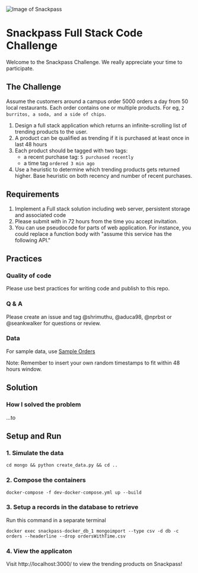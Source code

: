 ![Image of Snackpass](https://www.snackpass.co/static/media/logo_round_2.d74f1dd2.png)

# Snackpass Full Stack Code Challenge
Welcome to the Snackpass Challenge. We really appreciate your time to participate. 

## The Challenge

Assume the customers around a campus order 5000 orders a day from 50 local restaurants. Each order contains one or multiple products. For eg, `2 burritos, a soda, and a side of chips`.

1. Design a full stack application which returns an infinite-scrolling list of trending products to the user.
2. A product can be qualified as trending if it is purchased at least once in last 48 hours
3. Each product should be tagged with two tags:
    * a recent purchase tag: `5 purchased recently`
    * a time tag `ordered 3 min ago`
4. Use a heuristic to determine which trending products gets returned higher. Base heuristic on both recency and number of recent purchases.

## Requirements
1. Implement a Full stack solution including web server, persistent storage and associated code
2. Please submit with in 72 hours from the time you accept invitation. 
3. You can use pseudocode for parts of web application. For instance, you could replace a function body with "assume this service has the following API."

## Practices
### Quality of code 
 Please use best practices for writing code and publish to this repo. 
### Q & A
 Please create an issue and tag @shrimuthu, @aduca98, @nprbst or @seankwalker for questions or review.
### Data
For sample data, use [Sample Orders](https://docs.google.com/spreadsheets/d/1xfAjSlBflehOYj4O7I2YkfcBB1b9VgSHg9X-SmRWmsE/edit#gid=280279953)

Note: Remember to insert your own random timestamps to fit within 48 hours window.
 
## Solution

### How I solved the problem

...to

## Setup and Run

### 1. Simulate the data
```
cd mongo && python create_data.py && cd ..
```

### 2. Compose the containers
```
docker-compose -f dev-docker-compose.yml up --build
```

### 3. Setup a records in the database to retrieve
Run this command in a separate terminal
```
docker exec snackpass-docker_db_1 mongoimport --type csv -d db -c orders --headerline --drop ordersWithTime.csv
```

### 4. View the applicaton
Visit http://localhost:3000/ to view the trending products on Snackpass!
